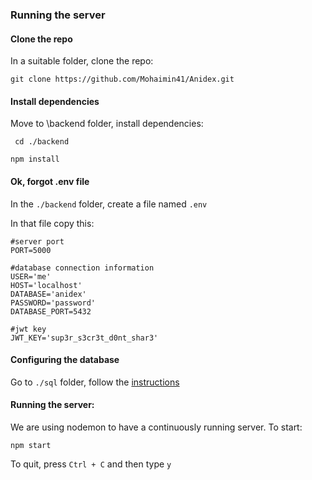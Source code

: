 ### Running the server

#### Clone the repo

In a suitable folder, clone the repo:

` git clone https://github.com/Mohaimin41/Anidex.git `

#### Install dependencies

Move to \\backend folder, install dependencies:

` cd ./backend`

` npm install `

#### Ok, forgot .env file

In the `./backend` folder, create a file named `.env`

In that file copy this:

```
#server port
PORT=5000

#database connection information
USER='me'
HOST='localhost'
DATABASE='anidex'
PASSWORD='password'
DATABASE_PORT=5432

#jwt key
JWT_KEY='sup3r_s3cr3t_d0nt_shar3'
```

#### Configuring the database

Go to `./sql` folder, follow the [instructions](https://github.com/Mohaimin41/Anidex/tree/main/backend/sql)

#### Running the server: 

We are using nodemon to have a continuously running server. To start: 

` npm start `

To quit, press ` Ctrl + C ` and then type ` y `

